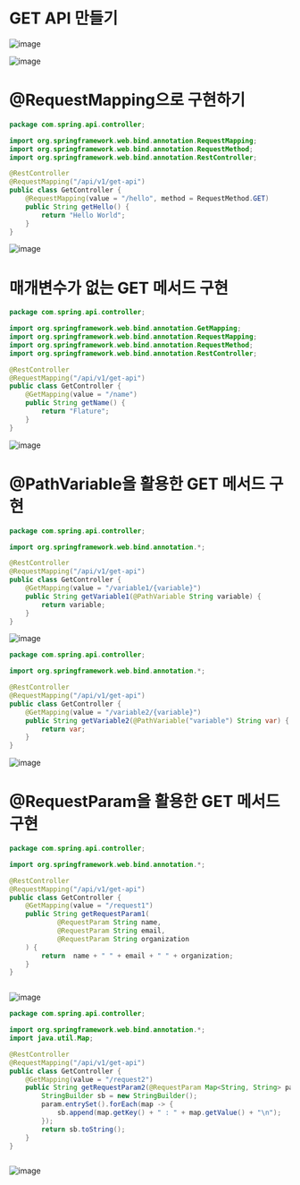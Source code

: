 # GET API 만들기
![image](https://user-images.githubusercontent.com/102650331/191974668-0458a21b-592b-433c-bff1-19cbb9e68b75.png)

![image](https://user-images.githubusercontent.com/102650331/191974748-1a1e1b63-e344-4bff-8d46-42093e4e8b70.png)

# @RequestMapping으로 구현하기

```java
package com.spring.api.controller;

import org.springframework.web.bind.annotation.RequestMapping;
import org.springframework.web.bind.annotation.RequestMethod;
import org.springframework.web.bind.annotation.RestController;

@RestController
@RequestMapping("/api/v1/get-api")
public class GetController {
    @RequestMapping(value = "/hello", method = RequestMethod.GET)
    public String getHello() {
        return "Hello World";
    }
}


```

![image](https://user-images.githubusercontent.com/102650331/191976042-891ff4a7-fb90-46eb-83ce-2aaad4385877.png)

# 매개변수가 없는 GET 메서드 구현

```java
package com.spring.api.controller;

import org.springframework.web.bind.annotation.GetMapping;
import org.springframework.web.bind.annotation.RequestMapping;
import org.springframework.web.bind.annotation.RequestMethod;
import org.springframework.web.bind.annotation.RestController;

@RestController
@RequestMapping("/api/v1/get-api")
public class GetController {
    @GetMapping(value = "/name")
    public String getName() {
        return "Flature";
    }
}


```

![image](https://user-images.githubusercontent.com/102650331/191976831-48702479-3c84-49b0-85fc-807b5734916b.png)


# @PathVariable을 활용한 GET 메서드 구현

```java
package com.spring.api.controller;

import org.springframework.web.bind.annotation.*;

@RestController
@RequestMapping("/api/v1/get-api")
public class GetController {
    @GetMapping(value = "/variable1/{variable}")
    public String getVariable1(@PathVariable String variable) {
        return variable;
    }
}


```

![image](https://user-images.githubusercontent.com/102650331/191980617-6f6799ca-47e5-4c4e-b369-959151c82e0a.png)

```java
package com.spring.api.controller;

import org.springframework.web.bind.annotation.*;

@RestController
@RequestMapping("/api/v1/get-api")
public class GetController {
    @GetMapping(value = "/variable2/{variable}")
    public String getVariable2(@PathVariable("variable") String var) {
        return var;
    }
}


```

![image](https://user-images.githubusercontent.com/102650331/191981210-75568a91-ecfc-406d-b6fb-6dbeb0109d23.png)

# @RequestParam을 활용한 GET 메서드 구현

```java
package com.spring.api.controller;

import org.springframework.web.bind.annotation.*;

@RestController
@RequestMapping("/api/v1/get-api")
public class GetController {
    @GetMapping(value = "/request1")
    public String getRequestParam1(
            @RequestParam String name,
            @RequestParam String email,
            @RequestParam String organization
    ) {
        return  name + " " + email + " " + organization;
    }
}



```

![image](https://user-images.githubusercontent.com/102650331/191982568-259229b2-b80f-4f6b-aca4-46a901544274.png)


```java
package com.spring.api.controller;

import org.springframework.web.bind.annotation.*;
import java.util.Map;

@RestController
@RequestMapping("/api/v1/get-api")
public class GetController {
    @GetMapping(value = "/request2")
    public String getRequestParam2(@RequestParam Map<String, String> param) {
        StringBuilder sb = new StringBuilder();
        param.entrySet().forEach(map -> {
            sb.append(map.getKey() + " : " + map.getValue() + "\n");
        });
        return sb.toString();
    }
}



```

![image](https://user-images.githubusercontent.com/102650331/191983928-b2515f51-d51c-4b6c-8839-3277a6471348.png)

